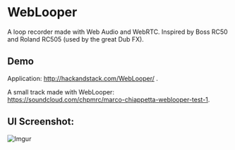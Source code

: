 WebLooper
=========

A loop recorder made with Web Audio and WebRTC. Inspired by Boss RC50 and Roland RC505 (used by the great Dub FX).

## Demo

Application: http://hackandstack.com/WebLooper/ .

A small track made with WebLooper: https://soundcloud.com/chpmrc/marco-chiappetta-weblooper-test-1.

## UI Screenshot:

![Imgur](http://i.imgur.com/QnYqTmg.png)
